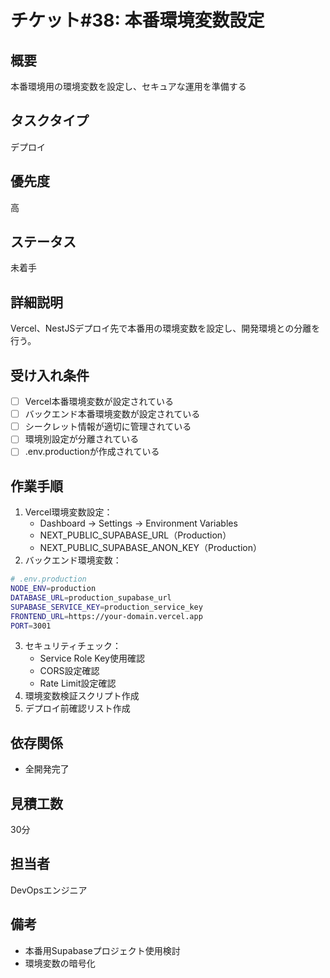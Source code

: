 # チケット#38: 本番環境変数設定

## 概要
本番環境用の環境変数を設定し、セキュアな運用を準備する

## タスクタイプ
デプロイ

## 優先度
高

## ステータス
未着手

## 詳細説明
Vercel、NestJSデプロイ先で本番用の環境変数を設定し、開発環境との分離を行う。

## 受け入れ条件
- [ ] Vercel本番環境変数が設定されている
- [ ] バックエンド本番環境変数が設定されている
- [ ] シークレット情報が適切に管理されている
- [ ] 環境別設定が分離されている
- [ ] .env.productionが作成されている

## 作業手順
1. Vercel環境変数設定：
   - Dashboard → Settings → Environment Variables
   - NEXT_PUBLIC_SUPABASE_URL（Production）
   - NEXT_PUBLIC_SUPABASE_ANON_KEY（Production）
2. バックエンド環境変数：
```bash
# .env.production
NODE_ENV=production
DATABASE_URL=production_supabase_url
SUPABASE_SERVICE_KEY=production_service_key
FRONTEND_URL=https://your-domain.vercel.app
PORT=3001
```
3. セキュリティチェック：
   - Service Role Key使用確認
   - CORS設定確認
   - Rate Limit設定確認
4. 環境変数検証スクリプト作成
5. デプロイ前確認リスト作成

## 依存関係
- 全開発完了

## 見積工数
30分

## 担当者
DevOpsエンジニア

## 備考
- 本番用Supabaseプロジェクト使用検討
- 環境変数の暗号化